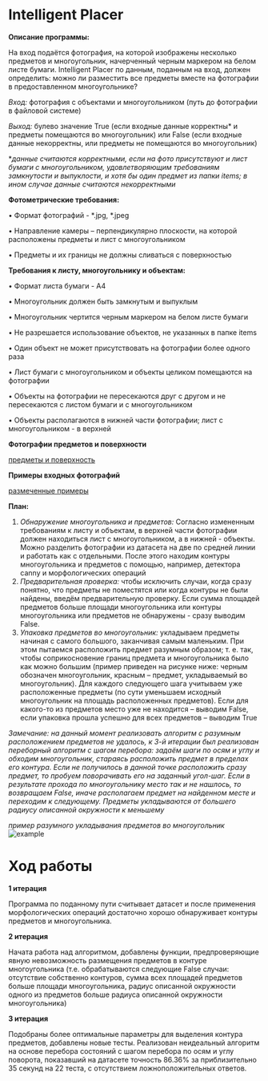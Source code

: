 # Intelligent Placer

**Описание программы:**

На вход подаётся фотография, на которой изображены несколько предметов и многоугольник, начерченный черным маркером на белом листе бумаги. Intelligent Placer по данным, поданным на вход, должен определить: можно ли разместить все предметы вместе на фотографии в предоставленном многоугольнике?

*Вход:* фотография с объектами и многоугольником (путь до фотографии в файловой системе)

*Выход:* булево значение True (если входные данные корректны* и предметы помещаются во многоугольник) или False (если входные данные некорректны, или предметы не помещаются во многоугольник)

**данные считаются корректными, если на фото присутствуют и лист бумаги с многоугольником, удовлетворяющим требованиям замкнутости и выпуклости, и хотя бы один предмет из папки items; в ином случае данные считаются некорректными*

**Фотометрические требования:**

•	Формат фотографий - *.jpg, *.jpeg

•	Направление камеры – перпендикулярно плоскости, на которой расположены предметы и лист с многоугольником

•	Предметы и их границы не должны сливаться с поверхностью

**Требования к листу, многоугольнику и объектам:** 

•	Формат листа бумаги - A4

•	Многоугольник должен быть замкнутым и выпуклым

•	Многоугольник чертится черным маркером на белом листе бумаги

•	Не разрешается использование объектов, не указанных в папке items

•	Один объект не может присутствовать на фотографии более одного раза

•	Лист бумаги с многоугольником и объекты целиком помещаются на фотографии

•	Объекты на фотографии не пересекаются друг с другом и не пересекаются с листом бумаги и с многоугольником

• Объекты располагаются в нижней части фотографии; лист с многоугольником - в верхней


**Фотографии предметов и поверхности**

[предметы и поверхность](https://github.com/ViktorUshkov/IntelligentPlacer/tree/develop/items)

**Примеры входных фотографий**

[размеченные примеры](https://github.com/ViktorUshkov/IntelligentPlacer/blob/develop/MarkedUpDataTests.md)

**План:**

1) *Обнаружение многоугольника и предметов:* Согласно измененным требованиям к листу и объектам, в верхней части фотографии должен находиться лист с многоугольником, а в нижней - объекты. Можно разделить фотографии из датасета на две по средней линии и работать как с отдельными. После этого находим контуры многоугольника и предметов с помощью, например, детектора canny и морфологических операций
2) *Предварительная проверка:* чтобы исключить случаи, когда сразу понятно, что предметы не поместятся или когда контуры не были найдены, введём предварительную проверку. Если сумма площадей предметов больше площади многоугольника или контуры многоугольника или предметов не обнаружены - сразу выводим False. 
3) *Упаковка предметов во многоугольник:* укладываем предметы начиная с самого большого, заканчивая самым маленьким. При этом пытаемся расположить предмет разумным образом; т. е. так, чтобы соприкосновение границ предмета и многоугольника было как можно большим (пример приведен на рисунке ниже: черным обозначен многоугольник, красным – предмет, укладываемый во многоугольник). Для каждого следующего шага учитываем уже расположенные предметы (по сути уменьшаем исходный многоугольник на площадь расположенных предметов). Если для какого-то из предметов место уже не находится – выводим False, если упаковка прошла успешно для всех предметов – выводим True

*Замечание: на данный момент реализовать алгоритм с разумным расположением предметов не удалось, к 3-й итерации был реализован переборный алгоритм с шагом перебора: задаём шаги по осям и углу и обходим многоугольник, стараясь расположить предмет в пределах его контура. Если не получилось в данной точке расположить сразу предмет, то пробуем поворачивать его на заданный угол-шаг. Если в результате прохода по многоугольнику место так и не нашлось, то возвращаем False, иначе располагаем предмет на найденном месте и переходим к следующему. Предметы укладываются от большего радиусу описанной окружности к меньшему* 


*пример разумного укладывания предметов во многоугольник*
![example](https://user-images.githubusercontent.com/63870567/193135669-f9ae55d1-435d-4fa9-9a48-08b6b547c580.png)


# Ход работы

**1 итерация**

Программа по поданному пути считывает датасет и после применения морфологических операций достаточно хорошо обнаруживает контуры предметов и многоугольника.

**2 итерация**

Начата работа над алгоритмом, добавлены функции, предпроверяющие явную невозможность размещения предметов в контуре многоугольника (т.е. обрабатываются следующие False случаи: отсутствие собственно контуров, сумма всех площадей предметов больше площади многоугольника, радиус описанной окружности одного из предметов больше радиуса описанной окружности многоугольника)

**3 итерация** 

Подобраны более оптимальные параметры для выделения контура предметов, добавлены новые тесты. Реализован неидеальный алгоритм на основе перебора состояний с шагом перебора по осям и углу поворота, показавший на датасете точность 86.36% за приблизительно 35 секунд на 22 теста, с отсутствием ложноположительных ответов.

